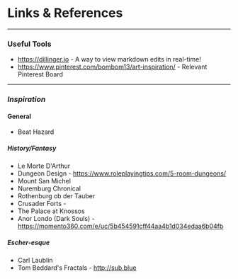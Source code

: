 # Links & References

***

### Useful Tools

- https://dillinger.io - A way to view markdown edits in real-time!
- https://www.pinterest.com/bombom13/art-inspiration/ - Relevant Pinterest Board

***

### *Inspiration*

#### General
- Beat Hazard

##### History/Fantasy
- Le Morte D'Arthur
- Dungeon Design - https://www.roleplayingtips.com/5-room-dungeons/ 
- Mount San Michel
- Nuremburg Chronical
- Rothenburg ob der Tauber
- Crusader Forts - 
- The Palace at Knossos
- Anor Londo (Dark Souls) - https://momento360.com/e/uc/5b454591cff44aa4b1d034edaa6b04fb

##### Escher-esque
- Carl Laublin
- Tom Beddard's Fractals - http://sub.blue 
